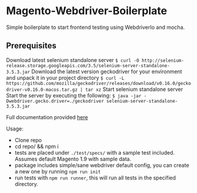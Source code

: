 # Magento-Webdriver-Boilerplate
Simple boilerplate to start frontend testing using WebdriverIo and mocha.

## Prerequisites
Download latest selenium standalone server
```$ curl -O http://selenium-release.storage.googleapis.com/3.5/selenium-server-standalone-3.5.3.jar```
Download the latest version geckodriver for your environment and unpack it in your project directory
```$ curl -L https://github.com/mozilla/geckodriver/releases/download/v0.16.0/geckodriver-v0.16.0-macos.tar.gz | tar xz```
Start selenium standalone server
Start the server by executing the following:
```$ java -jar -Dwebdriver.gecko.driver=./geckodriver selenium-server-standalone-3.5.3.jar```

Full documentation provided [here](http://webdriver.io/guide.html) 

Usage:
* Clone repo
* cd repo/ && npm i
* tests are placed under ```./test/specs/``` with a sample test included. Assumes default Magento 1.9 with sample data.
* package includes simple/sane webdriver default config, you can create a new one by running ```npm run init```
* run tests with ```npm run runner```, this will run all tests in the specified directory. 
